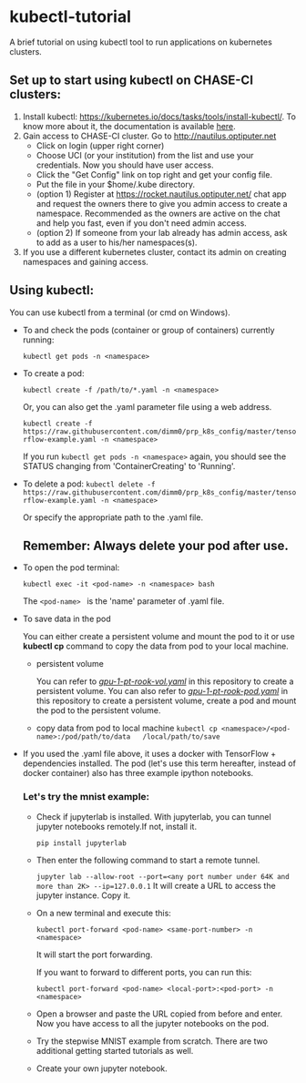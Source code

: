 # kubectl-tutorial
A brief tutorial on using kubectl tool to run applications on kubernetes clusters.

## Set up to start using kubectl on CHASE-CI clusters:

1. Install kubectl: https://kubernetes.io/docs/tasks/tools/install-kubectl/. To know more about it, the documentation is available [here](https://kubernetes.io/docs/reference/kubectl/overview/).
2. Gain access to CHASE-CI cluster. Go to http://nautilus.optiputer.net
   - Click on login (upper right corner)
   - Choose UCI (or your institution) from the list and use your credentials. Now you should have user access.
   - Click the "Get Config" link on top right and get your config file.
   - Put the file in your $home/.kube directory.
   - (option 1) Register at https://rocket.nautilus.optiputer.net/ chat app and request the owners there to give you admin access to create a namespace. Recommended as the owners are active on the chat and help you fast, even if you don't need admin access.
   - (option 2) If someone from your lab already has admin access, ask to add as a user to his/her namespaces(s).
3. If you use a different kubernetes cluster, contact its admin on creating namespaces and gaining access.
  
## Using kubectl:

You can use kubectl from a terminal (or cmd on Windows).

- To and check the pods (container or group of containers) currently running:

   ```kubectl get pods -n <namespace>```

- To create a pod:

   ```kubectl create -f /path/to/*.yaml -n <namespace>```
   
   Or, you can also get the .yaml parameter file using a web address.
   
   ```kubectl create -f https://raw.githubusercontent.com/dimm0/prp_k8s_config/master/tensorflow-example.yaml -n <namespace>```
   
   If you run ```kubectl get pods -n <namespace>``` again, you should see the STATUS changing from 'ContainerCreating' to 'Running'.

- To delete a pod:
   ```kubectl delete -f https://raw.githubusercontent.com/dimm0/prp_k8s_config/master/tensorflow-example.yaml -n <namespace>```
  
  Or specify the appropriate path to the .yaml file. 
  ## Remember: Always delete your pod after use.

- To open the pod terminal:

   ```kubectl exec -it <pod-name> -n <namespace> bash```
   
   The ```<pod-name> ``` is the 'name' parameter of .yaml file.
   
- To save data in the pod

  You can either create a persistent volume and mount the pod to it or use **kubectl cp** command to copy the data from pod to your local machine.
  
  * persistent volume
    
      You can refer to [*gpu-1-pt-rook-vol.yaml*](https://github.com/KarlXing/kubectl-tutorial/blob/master/pytorch-example/gpu-1-pt-rook-pod.yaml) in this repository to create a persistent volume.
    You can also refer to [*gpu-1-pt-rook-pod.yaml*](https://github.com/KarlXing/kubectl-tutorial/blob/master/pytorch-example/gpu-1-ev-rook.yaml) in this repository to create a persistent volume, create a pod and mount the pod to the persistent volume.
    
  * copy data from pod to local machine
    `kubectl cp <namespace>/<pod-name>:/pod/path/to/data   /local/path/to/save`
   
- If you used the .yaml file above, it uses a docker with TensorFlow + dependencies
  installed. The pod (let's use this term hereafter, instead of docker container) also has 
  three example ipython notebooks.

  ### Let's try the mnist example:
  
  - Check if jupyterlab is installed. With jupyterlab, you can tunnel jupyter notebooks 
  remotely.If not, install it.
    
    ```pip install jupyterlab```
  
  - Then enter the following command to start a remote tunnel.
  
      ```jupyter lab --allow-root --port=<any port number under 64K and more than 2K> --ip=127.0.0.1```
      It will create a URL to access the jupyter instance. Copy it.
      
  - On a new terminal and execute this:
  
      ```kubectl port-forward <pod-name> <same-port-number> -n <namespace>```
      
      It will start the port forwarding.
    
      If you want to forward to different ports, you can run this:
      
      ```kubectl port-forward <pod-name> <local-port>:<pod-port> -n <namespace>```
      
      
  - Open a browser and paste the URL copied from before and enter. Now you have access to
    all the jupyter notebooks on the pod.
    
  - Try the stepwise MNIST example from scratch. There are two additional getting started 
    tutorials as well.
    
  - Create your own jupyter notebook.



